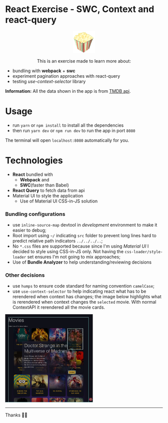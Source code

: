 # React Exercise - SWC, Context and react-query

<p align="center">
  <img src="./src/assets/popcorn.png" alt="Movies application" width="70" height="70" />
  <p align="center">This is an exercise made to learn more about:</p>
</p>

- bundling with **webpack** + **swc**
- experiment pagination approaches with react-query
- testing _use-context-selector_ library

**Information:**
All the data shown in the app is from [TMDB api](https://www.themoviedb.org/).

# Usage

- run `yarn` or `npm install` to install all the dependencies
- then run `yarn dev` or `npm run dev` to run the app in port `8080`

The terminal will open `localhost:8080` automatically for you.

# Technologies

- **React** bundled with
  - **Webpack** and
  - **SWC**(faster than Babel)
- **React Query** to fetch data from api
- Material UI to style the application
  - Use of Material UI CSS-in-JS solution

### Bundling configurations

- use `inline-source-map` devtool in _development_ environment to make it easier to debug;
- Root import using `~/` indicating `src` folder to prevent long lines hard to predict relative path indicators `../../../..`;
- No `*.css` files are supported because since I'm using _Material UI_ I decided to style using CSS-in-JS only. Not having the `css-loader/style-loader` set ensures I'm not going to mix approaches;
- Use of **Bundle Analyzer** to help understanding/reviewing decisions

### Other decisions

- use `humps` to ensure code standard for naming convention `camelCase`;
- use `use-context-selector` to help indicating react what has to be rerendered when context has changes; the image below highlights what is rerendered when context changes the `selected` movie. With normal ContextAPI it rerendered all the movie cards.

<img src="./use-context-selector-rerender.png" width="280" />

---

Thanks 👋🏻
